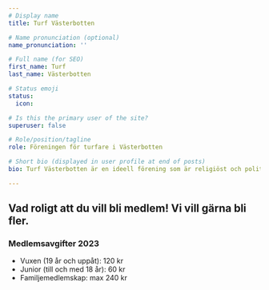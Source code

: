 ```yaml
---
# Display name
title: Turf Västerbotten

# Name pronunciation (optional)
name_pronunciation: ''

# Full name (for SEO)
first_name: Turf
last_name: Västerbotten

# Status emoji
status:
  icon: 

# Is this the primary user of the site?
superuser: false

# Role/position/tagline
role: Föreningen för turfare i Västerbotten

# Short bio (displayed in user profile at end of posts)
bio: Turf Västerbotten är en ideell förening som är religiöst och politiskt obunden. Föreningens syfte är att organisera och sammanhålla medlemmar som utövar sporten Turf inom Västerbottens län.

---
```


## Vad roligt att du vill bli medlem! Vi vill gärna bli fler.

### Medlemsavgifter 2023
 - Vuxen (19 år och uppåt): 120 kr 
 - Junior (till och med 18 år): 60 kr 
 - Familjemedlemskap: max 240 kr

